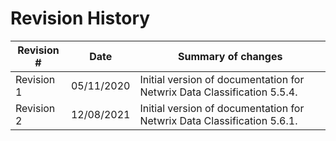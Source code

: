 # Revision History

| Revision # | Date       | Summary of changes                                                      |
| ---------- | ---------- | ----------------------------------------------------------------------- |
| Revision 1 | 05/11/2020 | Initial version of documentation for Netwrix Data Classification 5.5.4. |
| Revision 2 | 12/08/2021 | Initial version of documentation for Netwrix Data Classification 5.6.1. |
